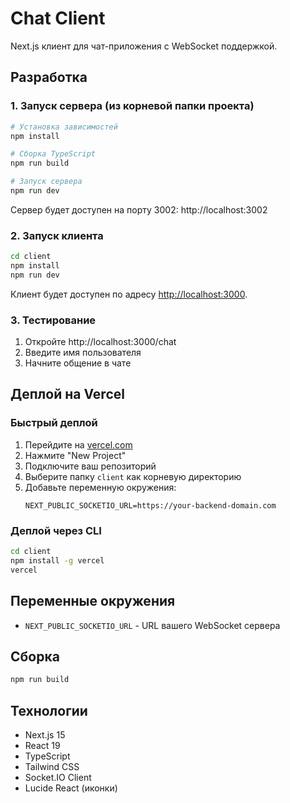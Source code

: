 # Chat Client

Next.js клиент для чат-приложения с WebSocket поддержкой.

## Разработка

### 1. Запуск сервера (из корневой папки проекта)
```bash
# Установка зависимостей
npm install

# Сборка TypeScript
npm run build

# Запуск сервера
npm run dev
```

Сервер будет доступен на порту 3002: http://localhost:3002

### 2. Запуск клиента
```bash
cd client
npm install
npm run dev
```

Клиент будет доступен по адресу [http://localhost:3000](http://localhost:3000).

### 3. Тестирование
1. Откройте http://localhost:3000/chat
2. Введите имя пользователя
3. Начните общение в чате

## Деплой на Vercel

### Быстрый деплой

1. Перейдите на [vercel.com](https://vercel.com)
2. Нажмите "New Project"
3. Подключите ваш репозиторий
4. Выберите папку `client` как корневую директорию
5. Добавьте переменную окружения:
   ```
   NEXT_PUBLIC_SOCKETIO_URL=https://your-backend-domain.com
   ```

### Деплой через CLI

```bash
cd client
npm install -g vercel
vercel
```

## Переменные окружения

- `NEXT_PUBLIC_SOCKETIO_URL` - URL вашего WebSocket сервера

## Сборка

```bash
npm run build
```

## Технологии

- Next.js 15
- React 19
- TypeScript
- Tailwind CSS
- Socket.IO Client
- Lucide React (иконки)
